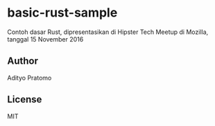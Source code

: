 # basic-rust-sample
Contoh dasar Rust, dipresentasikan di Hipster Tech Meetup di Mozilla, tanggal 15 November 2016

## Author
Adityo Pratomo

## License
MIT
